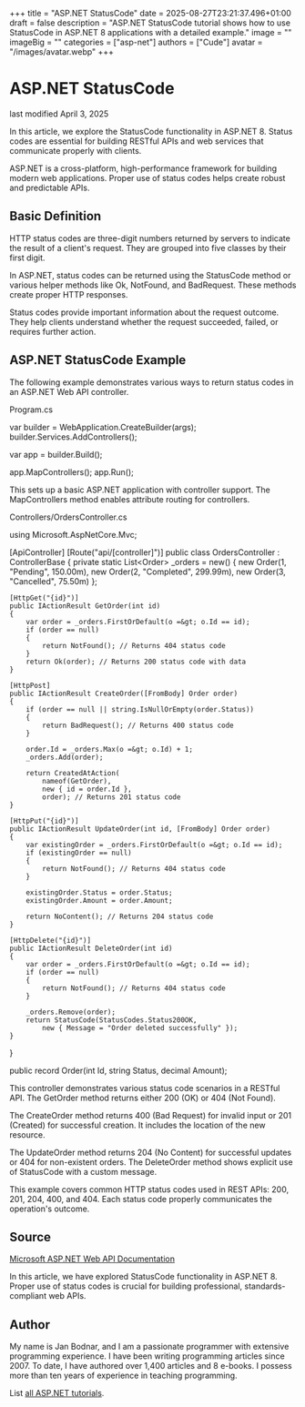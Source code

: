 +++
title = "ASP.NET StatusCode"
date = 2025-08-27T23:21:37.496+01:00
draft = false
description = "ASP.NET StatusCode tutorial shows how to use
StatusCode in ASP.NET 8 applications with a detailed example."
image = ""
imageBig = ""
categories = ["asp-net"]
authors = ["Cude"]
avatar = "/images/avatar.webp"
+++

# ASP.NET StatusCode

last modified April 3, 2025

In this article, we explore the StatusCode functionality in ASP.NET 8. Status
codes are essential for building RESTful APIs and web services that communicate
properly with clients.

ASP.NET is a cross-platform, high-performance framework for building modern web
applications. Proper use of status codes helps create robust and predictable APIs.

## Basic Definition

HTTP status codes are three-digit numbers returned by servers to indicate the
result of a client's request. They are grouped into five classes by their first
digit.

In ASP.NET, status codes can be returned using the StatusCode method or various
helper methods like Ok, NotFound, and BadRequest. These methods create proper
HTTP responses.

Status codes provide important information about the request outcome. They help
clients understand whether the request succeeded, failed, or requires further
action.

## ASP.NET StatusCode Example

The following example demonstrates various ways to return status codes in an
ASP.NET Web API controller.

Program.cs
  

var builder = WebApplication.CreateBuilder(args);
builder.Services.AddControllers();

var app = builder.Build();

app.MapControllers();
app.Run();

This sets up a basic ASP.NET application with controller support. The
MapControllers method enables attribute routing for controllers.

Controllers/OrdersController.cs
  

using Microsoft.AspNetCore.Mvc;

[ApiController]
[Route("api/[controller]")]
public class OrdersController : ControllerBase
{
    private static List&lt;Order&gt; _orders = new()
    {
        new Order(1, "Pending", 150.00m),
        new Order(2, "Completed", 299.99m),
        new Order(3, "Cancelled", 75.50m)
    };

    [HttpGet("{id}")]
    public IActionResult GetOrder(int id)
    {
        var order = _orders.FirstOrDefault(o =&gt; o.Id == id);
        if (order == null)
        {
            return NotFound(); // Returns 404 status code
        }
        return Ok(order); // Returns 200 status code with data
    }

    [HttpPost]
    public IActionResult CreateOrder([FromBody] Order order)
    {
        if (order == null || string.IsNullOrEmpty(order.Status))
        {
            return BadRequest(); // Returns 400 status code
        }

        order.Id = _orders.Max(o =&gt; o.Id) + 1;
        _orders.Add(order);

        return CreatedAtAction(
            nameof(GetOrder), 
            new { id = order.Id }, 
            order); // Returns 201 status code
    }

    [HttpPut("{id}")]
    public IActionResult UpdateOrder(int id, [FromBody] Order order)
    {
        var existingOrder = _orders.FirstOrDefault(o =&gt; o.Id == id);
        if (existingOrder == null)
        {
            return NotFound(); // Returns 404 status code
        }

        existingOrder.Status = order.Status;
        existingOrder.Amount = order.Amount;

        return NoContent(); // Returns 204 status code
    }

    [HttpDelete("{id}")]
    public IActionResult DeleteOrder(int id)
    {
        var order = _orders.FirstOrDefault(o =&gt; o.Id == id);
        if (order == null)
        {
            return NotFound(); // Returns 404 status code
        }

        _orders.Remove(order);
        return StatusCode(StatusCodes.Status200OK, 
            new { Message = "Order deleted successfully" });
    }
}

public record Order(int Id, string Status, decimal Amount);

This controller demonstrates various status code scenarios in a RESTful API. The
GetOrder method returns either 200 (OK) or 404 (Not Found).

The CreateOrder method returns 400 (Bad Request) for invalid input
or 201 (Created) for successful creation. It includes the location of the new
resource.

The UpdateOrder method returns 204 (No Content) for successful
updates or 404 for non-existent orders. The DeleteOrder method
shows explicit use of StatusCode with a custom message.

This example covers common HTTP status codes used in REST APIs: 200, 201, 204,
400, and 404. Each status code properly communicates the operation's outcome.

## Source

[Microsoft ASP.NET Web API Documentation](https://learn.microsoft.com/en-us/aspnet/core/web-api/?view=aspnetcore-8.0)

In this article, we have explored StatusCode functionality in ASP.NET 8. Proper
use of status codes is crucial for building professional, standards-compliant
web APIs.

## Author

My name is Jan Bodnar, and I am a passionate programmer with extensive
programming experience. I have been writing programming articles since 2007.
To date, I have authored over 1,400 articles and 8 e-books. I possess more
than ten years of experience in teaching programming.

List [all ASP.NET tutorials](/all/#asp-net).